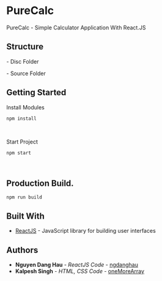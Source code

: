 # PureCalc
PureCalc - Simple Calculator Application With React.JS

## Structure
<p> - Disc Folder</p>
<p> - Source Folder</p>

## Getting Started
<p>Install Modules</p>
<pre><code>npm install</code></pre>
<br/> 
<p>Start Project</p>
<pre><code>npm start</code></pre><br/> 

## Production Build.
<pre><code>npm run build</code></pre> 

## Built With

* [ReactJS](https://reactjs.org/) - JavaScript library for building user interfaces 

## Authors

* **Nguyen Dang Hau** - *ReactJS Code* - [ngdanghau](https://github.com/ngdanghau)
* **Kalpesh Singh** - *HTML, CSS Code* - [oneMoreArray](https://dribbble.com/oneMoreArray)
